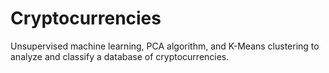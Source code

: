 # Cryptocurrencies
Unsupervised machine learning, PCA algorithm, and K-Means clustering to analyze and classify a database of cryptocurrencies.
